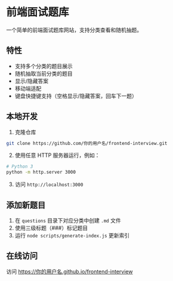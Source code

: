 # 前端面试题库

一个简单的前端面试题库网站，支持分类查看和随机抽题。

## 特性

- 支持多个分类的题目展示
- 随机抽取当前分类的题目
- 显示/隐藏答案
- 移动端适配
- 键盘快捷键支持（空格显示/隐藏答案，回车下一题）

## 本地开发

1. 克隆仓库

```bash
git clone https://github.com/你的用户名/frontend-interview.git
```

2. 使用任意 HTTP 服务器运行，例如：

```bash
# Python 3
python -m http.server 3000
```

3. 访问 `http://localhost:3000`

## 添加新题目

1. 在 `questions` 目录下对应分类中创建 `.md` 文件
2. 使用三级标题（###）标记题目
3. 运行 `node scripts/generate-index.js` 更新索引

## 在线访问

访问 https://你的用户名.github.io/frontend-interview
